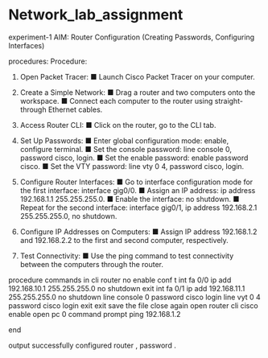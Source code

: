# Network_lab_assignment
experiment-1
AIM: Router Configuration (Creating Passwords, Configuring Interfaces)

procedures:
Procedure:
1. Open Packet Tracer:
■ Launch Cisco Packet Tracer on your computer.
2. Create a Simple Network:
■ Drag a router and two computers onto the workspace.
■ Connect each computer to the router using straight-through Ethernet
cables.
3. Access Router CLI:
■ Click on the router, go to the CLI tab.
4. Set Up Passwords:
■ Enter global configuration mode: enable, configure terminal.
■ Set the console password: line console 0, password cisco,
login.
■ Set the enable password: enable password cisco.
■ Set the VTY password: line vty 0 4, password cisco, login.
5. Configure Router Interfaces:
■ Go to interface configuration mode for the first interface: interface
gig0/0.
■ Assign an IP address: ip address 192.168.1.1 255.255.255.0.
■ Enable the interface: no shutdown.
■ Repeat for the second interface: interface gig0/1, ip address
192.168.2.1 255.255.255.0, no shutdown.

6. Configure IP Addresses on Computers:
■ Assign IP address 192.168.1.2 and 192.168.2.2 to the first and second
computer, respectively.

7. Test Connectivity:
■ Use the ping command to test connectivity between the computers
through the router.

procedure commands in cli router 
  no
  enable
  conf t
  int fa 0/0
  ip add 192.168.10.1 255.255.255.0 
  no shutdown
  exit
  int fa 0/1
  ip add 192.168.11.1 255.255.255.0 
  no shutdown
  line console 0
  password cisco 
  login
  line vyt 0 4
  password cisco
  login
  exit 
  exit
  save the file 
  close
  again open router cli
  cisco
   enable 
   open pc 0 command prompt
    ping 192.168.1.2


end 

output 
 successfully configured router , password .
